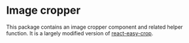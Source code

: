 # Image cropper

This package contains an image cropper component and related helper function. It is a largely modified version of [react-easy-crop](https://valentinh.github.io/react-easy-crop/).
